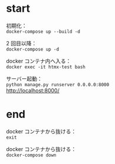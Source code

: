 # start

初期化：<br>
`docker-compose up --build -d`<br>

2 回目以降：<br>
`docker-compose up -d`<br>

docker コンテナ内へ入る：<br>
`docker exec -it htmx-test bash`<br>

サーバー起動：<br>
`python manage.py runserver 0.0.0.0:8000`<br>
[http://localhost:8000/](http://localhost:8000/)<br>

# end

docker コンテナから抜ける：<br>
`exit`<br>

docker コンテナから抜ける：<br>
`docker-compose down`<br>
